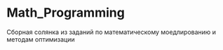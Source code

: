 # Math_Programming

Сборная солянка из заданий по математическому моедлированию и методам оптимизации

